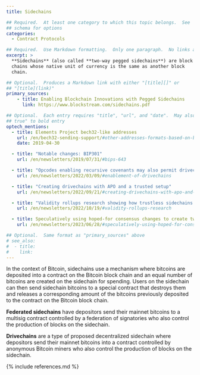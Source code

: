 ```yaml
---
title: Sidechains

## Required.  At least one category to which this topic belongs.  See
## schema for options
categories:
  - Contract Protocols

## Required.  Use Markdown formatting.  Only one paragraph.  No links allowed.
excerpt: >
  **Sidechains** (also called **two-way pegged sidechains**) are block
  chains whose native unit of currency is the same as another block
  chain.

## Optional.  Produces a Markdown link with either "[title][]" or
## "[title](link)"
primary_sources:
    - title: Enabling Blockchain Innovations with Pegged Sidechains
      link: https://www.blockstream.com/sidechains.pdf

## Optional.  Each entry requires "title", "url", and "date".  May also use "feature:
## true" to bold entry
optech_mentions:
  - title: Elements Project bech32-like addresses
    url: /en/bech32-sending-support/#other-addresses-formats-based-on-bech32
    date: 2019-04-30

  - title: "Notable changes: BIP301"
    url: /en/newsletters/2019/07/31/#bips-643

  - title: "Opcodes enabling recursive covenants may also permit drivechains"
    url: /en/newsletters/2022/03/09/#enablement-of-drivechains

  - title: "Creating drivechains with APO and a trusted setup"
    url: /en/newsletters/2022/09/21/#creating-drivechains-with-apo-and-a-trusted-setup

  - title: "Validity rollups research showing how trustless sidechains may be possible"
    url: /en/newsletters/2022/10/19/#validity-rollups-research

  - title: Speculatively using hoped-for consensus changes to create two-way pegs for sidechains
    url: /en/newsletters/2023/06/28/#speculatively-using-hoped-for-consensus-changes

## Optional.  Same format as "primary_sources" above
# see_also:
#  - title:
#    link:
---
```

In the context of Bitcoin, sidechains use a mechanism where bitcoins
are deposited into a contract on the Bitcoin block chain and an equal
number of bitcoins are created on the sidechain for spending.  Users
on the sidechain can then send sidechain bitcoins to a special
contract that destroys them and releases a corresponding amount of the
bitcoins previously deposited to the contract on the Bitcoin block
chain.

**Federated sidechains** have depositors send their mainnet bitcoins
to a multisig contract controlled by a federation of signatories who
also control the production of blocks on the sidechain.

**Drivechains** are a type of proposed decentralized sidechain where
depositors send their mainnet bitcoins into a contract controlled by
anonymous Bitcoin miners who also control the production of blocks on
the sidechain.

{% include references.md %}
